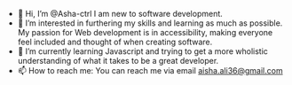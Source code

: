 - 👋 Hi, I’m @Asha-ctrl I am new to software development.
- 👀 I’m interested in furthering my skills and learning as much as possible. My passion for Web development is in accessibility, making everyone feel included and thought of when creating software.
- 🌱 I’m currently learning Javascript and trying to get a more wholistic understanding of what it takes to be a great developer.
- 📫 How to reach me: You can reach me via email aisha.ali36@gmail.com

<!---
Asha-ctrl/Asha-ctrl is a ✨ special ✨ repository because its `README.md` (this file) appears on your GitHub profile.
You can click the Preview link to take a look at your changes.
--->
